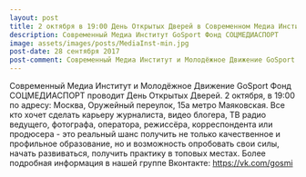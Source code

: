 ```yaml
---
layout: post
title: 2 октября в 19:00 День Открытых Дверей в Современном Медиа Институте GoSport
description: Современный Медиа Институт GoSport Фонд СОЦМЕДИАСПОРТ
image: assets/images/posts/MediaInst-min.jpg
post-date: 28 сентября 2017
post-comment: Современный Медиа Институт и Молодёжное Движение GoSport Фонд СОЦМЕДИАСПОРТ проводит День Открытых Дверей. 2 октября, в 19:00 по адресу: Москва, Оружейный переулок, 15а метро Маяковская. 
---
```


Современный Медиа Институт и Молодёжное Движение GoSport Фонд СОЦМЕДИАСПОРТ проводит День Открытых Дверей. 2 октября, в 19:00 по адресу: Москва, Оружейный переулок, 15а метро Маяковская. Все кто хочет сделать карьеру журналиста, видео блогера, ТВ радио ведущего, фотографа, оператора, режиссёра, корреспондента или продюсера - это реальный шанс получить не только качественное и профильное образование, но и возможность опробовать свои силы, начать развиваться, получить практику в топовых местах. Более подробная информация в нашей группе Вконтакте: https://vk.com/gosmi
